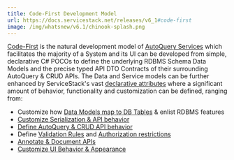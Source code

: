 ```yaml
---
title: Code-First Development Model
url: https://docs.servicestack.net/releases/v6_1#code-first
image: /img/whatsnew/v6.1/chinook-splash.png
---
```


[Code-First](https://docs.servicestack.net/locode/code-first) is the natural development model of [AutoQuery Services](https://docs.servicestack.net/autoquery-rdbms) which facilitates the majority of a
System and its UI can be developed from simple, declarative C# POCOs to define the underlying RDBMS Schema Data Models and the precise typed
API DTO Contracts of their surrounding AutoQuery & CRUD APIs. The Data and Service models can be further enhanced by ServiceStack's vast
[declarative attributes](https://docs.servicestack.net/locode/declarative) where a significant amount of behavior, functionality and customization can be defined, ranging from:

- Customize how [Data Models map to DB Tables](https://docs.servicestack.net/locode/declarative.html#table-data-model-attributes) & enlist RDBMS features
- [Customize Serialization & API behavior](https://docs.servicestack.net/locode/declarative.html#custom-serialization)
- [Define AutoQuery & CRUD API behavior](https://docs.servicestack.net/locode/declarative.html#autoquery-attributes)
- Define [Validation Rules](https://docs.servicestack.net/locode/declarative.html#type-validation-attributes) and [Authorization restrictions](https://docs.servicestack.net/locode/declarative.html#authentication-restrictions)
- [Annotate & Document APIs](https://docs.servicestack.net/locode/declarative.html#annotate-apis)
- [Customize UI Behavior & Appearance](https://docs.servicestack.net/locode/declarative.html#result-formatters)
